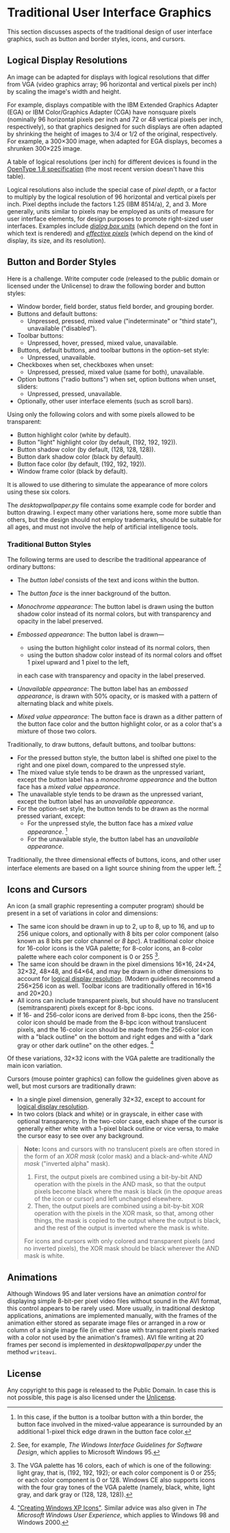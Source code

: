 # Traditional User Interface Graphics

This section discusses aspects of the traditional design of user interface graphics, such as button and border styles, icons, and cursors.

## Logical Display Resolutions

An image can be adapted for displays with logical resolutions that differ from VGA (video graphics array; 96 horizontal and vertical pixels per inch) by scaling the image's width and height.

For example, displays compatible with the IBM Extended Graphics Adapter (EGA) or IBM Color/Graphics Adapter (CGA) have nonsquare pixels (nominally 96 horizontal pixels per inch and 72 or 48 vertical pixels per inch, respectively), so that graphics designed for such displays are often adapted by shrinking the height of images to 3/4 or 1/2 of the original, respectively.  For example, a 300&times;300 image, when adapted for EGA displays, becomes a shrunken 300&times;225 image.

A table of logical resolutions (per inch) for different devices is found in the [OpenType 1.8 specification](https://learn.microsoft.com/en-us/typography/opentype/otspec180/recom#device-resolutions) (the most recent version doesn't have this table).

Logical resolutions also include the special case of _pixel depth_, or a factor to multiply by the logical resolution of 96 horizontal and vertical pixels per inch.  Pixel depths include the factors 1.25 (IBM 8514/a), 2, and 3.  More generally, units similar to pixels may be employed as units of measure for user interface elements, for design purposes to promote right-sized user interfaces.  Examples include [_dialog box units_](https://learn.microsoft.com/en-us/windows/win32/api/winuser/nf-winuser-getdialogbaseunits) (which depend on the font in which text is rendered) and [_effective pixels_](https://learn.microsoft.com/en-us/windows-hardware/design/component-guidelines/guidance-for-rounded-display-bezels) (which depend on the kind of display, its size, and its resolution).

## Button and Border Styles

Here is a challenge.  Write computer code (released to the public domain or licensed under the Unlicense) to draw the following border and button styles:

- Window border, field border, status field border, and grouping border.
- Buttons and default buttons:
    - Unpressed, pressed, mixed value ("indeterminate" or "third state"), unavailable ("disabled").
- Toolbar buttons:
    - Unpressed, hover, pressed, mixed value, unavailable.
- Buttons, default buttons, and toolbar buttons in the option-set style:
    - Unpressed, unavailable.
- Checkboxes when set, checkboxes when unset:
    - Unpressed, pressed, mixed value (same for both), unavailable.
- Option buttons ("radio buttons") when set, option buttons when unset, sliders:
    - Unpressed, pressed, unavailable.
- Optionally, other user interface elements (such as scroll bars).

Using only the following colors and with some pixels allowed to be transparent:

- Button highlight color (white by default).
- Button "light" highlight color (by default, (192, 192, 192)).
- Button shadow color (by default, (128, 128, 128)).
- Button dark shadow color (black by default).
- Button face color (by default, (192, 192, 192)).
- Window frame color (black by default).

It is allowed to use dithering to simulate the appearance of more colors using these six colors.

The _desktopwallpaper.py_ file contains some example code for border and button drawing. I expect many other variations here, some more subtle than others, but the design should not employ trademarks, should be suitable for all ages, and must not involve the help of artificial intelligence tools.

### Traditional Button Styles

The following terms are used to describe the traditional appearance of ordinary buttons:

- The _button label_ consists of the text and icons within the button.
- The _button face_ is the inner background of the button.
- _Monochrome appearance_: The button label is drawn using the button shadow color instead of its normal colors, but with transparency and opacity in the label preserved.
- _Embossed appearance_: The button label is drawn&mdash;

    - using the button highlight color instead of its normal colors, then
    - using the button shadow color instead of its normal colors and offset
      1 pixel upward and 1 pixel to the left,

    in each case with transparency and opacity in the label preserved.
- _Unavailable appearance_: The button label has an _embossed appearance_, is drawn
  with 50% opacity, or is masked with a pattern of alternating black
  and white pixels.
- _Mixed value appearance_: The button face is drawn as a dither pattern of the button face color and the button highlight color, or as a color that's a mixture of those two colors.

Traditionally, to draw buttons, default buttons, and toolbar buttons:

- For the pressed button style, the button label is shifted one pixel to the right and one pixel down, compared to the unpressed style.
- The mixed value style tends to be drawn as the unpressed variant, except the button label has a _monochrome appearance_ and the button face has a _mixed value appearance_.
- The unavailable style tends to be drawn as the unpressed variant, except the button label has an _unavailable appearance_.
- For the option-set style, the button tends to be drawn as the normal pressed variant, except:
    - For the unpressed style, the button face has a _mixed value appearance_. [^2]
    - For the unavailable style, the button label has an _unavailable appearance_.

Traditionally, the three dimensional effects of buttons, icons, and other user interface elements are based on a light source shining from the upper left. [^3]

## Icons and Cursors

An icon (a small graphic representing a computer program) should be present in a set of variations in color and dimensions:

- The same icon should be drawn in up to 2, up to 8, up to 16, and up to 256 unique colors, and optionally with 8 bits per color component (also known as 8 bits per color channel or _8 bpc_).  A traditional color choice for 16-color icons is the VGA palette; for 8-color icons, an 8-color palette where each color component is 0 or 255 [^1].
- The same icon should be drawn in the pixel dimensions 16&times;16, 24&times;24, 32&times;32, 48&times;48, and 64&times;64, and may be drawn in other dimensions to account for [logical display resolution](#logical-display-resolutions). (Modern guidelines recommend a 256&times;256 icon as well.  Toolbar icons are traditionally offered in 16&times;16 and 20&times;20.)
- All icons can include transparent pixels, but should have no translucent (semitransparent) pixels except for 8-bpc icons.
- If 16- and 256-color icons are derived from 8-bpc icons, then the 256-color icon should be made from the 8-bpc icon without translucent pixels, and the 16-color icon should be made from the 256-color icon with a "black outline" on the bottom and right edges and with a "dark gray or other dark outline" on the other edges. [^4]

Of these variations, 32&times;32 icons with the VGA palette are traditionally the main icon variation.

Cursors (mouse pointer graphics) can follow the guidelines given above as well, but most cursors are traditionally drawn:

- In a single pixel dimension, generally 32&times;32, except to account for [logical display resolution](#logical-display-resolutions).
- In two colors (black and white) or in grayscale, in either case with optional transparency.  In the two-color case, each shape of the cursor is generally either white with a 1-pixel black outline or vice versa, to make the cursor easy to see over any background.

> **Note:** Icons and cursors with no translucent pixels are often stored in the form of an _XOR mask_ (color mask) and a black-and-white _AND mask_ ("inverted alpha" mask).
>
>  1. First, the output pixels are combined using a bit-by-bit AND operation with the pixels in the AND mask, so that the output pixels become black where the mask is black (in the _opaque_ areas of the icon or cursor) and left unchanged elsewhere.
>  2. Then, the output pixels are combined using a bit-by-bit XOR operation with the pixels in the XOR mask, so that, among other things, the mask is copied to the output where the output is black, and the rest of the output is inverted where the mask is white.
>
>  For icons and cursors with only colored and transparent pixels (and no inverted pixels), the XOR mask should be black wherever the AND mask is white.

## Animations

Although Windows 95 and later versions have an _animation control_ for displaying simple 8-bit-per pixel video files without sound in the AVI format, this control appears to be rarely used.  More usually, in traditional desktop applications, animations are implemented manually, with the frames of the animation either stored as separate image files or arranged in a row or column of a single image file (in either case with transparent pixels marked with a color not used by the animation's frames).  AVI file writing at 20 frames per second is implemented in _desktopwallpaper.py_ under the method `writeavi`.

## License

Any copyright to this page is released to the Public Domain.  In case this is not possible, this page is also licensed under the [Unlicense](https://unlicense.org).

[^1]: The VGA palette has 16 colors, each of which is one of the following: light gray, that is, (192, 192, 192); or each color component is 0 or 255; or each color component is 0 or 128.  Windows CE also supports icons with the four gray tones of the VGA palette (namely, black, white, light gray, and dark gray or (128, 128, 128)).

[^2]:  In this case, if the button is a toolbar button with a thin border, the button face involved in the mixed-value appearance is surrounded by an additional 1-pixel thick edge drawn in the button face color.

[^3]:  See, for example, _The Windows Interface Guidelines for Software Design_, which applies to Microsoft Windows 95.

[^4]: ["Creating Windows XP Icons"](https://learn.microsoft.com/en-us/previous-versions/ms997636(v=msdn.10)).  Similar advice was also given in _The Microsoft Windows User Experience_, which applies to Windows 98 and Windows 2000.
